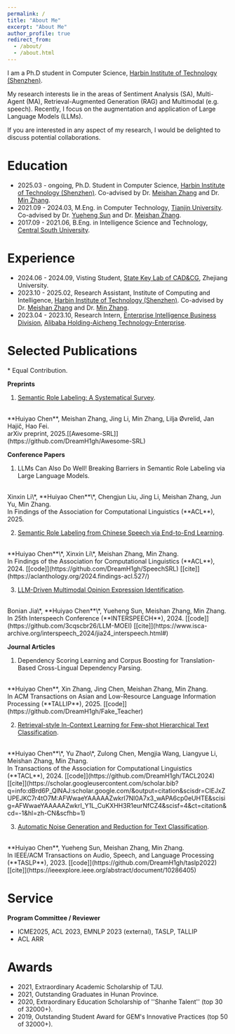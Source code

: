 ```yaml
---
permalink: /
title: "About Me"
excerpt: "About Me"
author_profile: true
redirect_from: 
  - /about/
  - /about.html
---
```


I am a Ph.D student in Computer Science, [Harbin Institute of Technology (Shenzhen)](https://www.hitsz.edu.cn/index.html).


My research interests lie in the areas of Sentiment Analysis (SA), Multi-Agent (MA), Retrieval-Augmented Generation (RAG) and Multimodal (e.g. speech). Recently, I focus on the augmentation and application of Large Language Models (LLMs).

If you are interested in any aspect of my research, I would be delighted to discuss potential collaborations.

Education
======
+ 2025.03 - ongoing, Ph.D. Student in Computer Science, [Harbin Institute of Technology (Shenzhen)](https://www.hitsz.edu.cn/index.html). Co-advised by Dr. [Meishan Zhang](https://zhangmeishan.github.io/) and Dr. [Min Zhang](https://zhangmin-nlp-ai.github.io/).
+ 2021.09 - 2024.03, M.Eng. in Computer Technology, [Tianjin University](https://www.tju.edu.cn/english/index.htm). Co-advised by Dr. [Yueheng Sun](https://yhstju.github.io/Yueheng_Sun/) and Dr. [Meishan Zhang](https://zhangmeishan.github.io/).
+ 2017.09 - 2021.06, B.Eng. in Intelligence Science and Technology, [Central South University](https://en.csu.edu.cn/).

Experience
======
+ 2024.06 - 2024.09, Visting Student, [State Key Lab of CAD&CG](http://www.cad.zju.edu.cn/zhongwen.html), Zhejiang University.
+ 2023.10 - 2025.02, Research Assistant, Institute of Computing and Intelligence, [Harbin Institute of Technology (Shenzhen)](https://www.hitsz.edu.cn/index.html). Co-advised by Dr. [Meishan Zhang](https://zhangmeishan.github.io/) and Dr. [Min Zhang](https://zhangmin-nlp-ai.github.io/).
+ 2023.04 - 2023.10, Research Intern, [Enterprise Intelligence Business Division](https://talent-holding.alibaba.com/home/bg-introduce?code=2OAHS3&lang=zh), [Alibaba Holding-Aicheng Technology-Enterprise](https://ali-home.alibaba.com/).

Selected Publications
======
\* Equal Contribution.

**Preprints**

1. [Semantic Role Labeling: A Systematical Survey](https://arxiv.org/abs/2502.08660).
<br/>
**Huiyao Chen**, Meishan Zhang, Jing Li, Min Zhang, Lilja Øvrelid, Jan Hajič, Hao Fei.
<br/>
arXiv preprint, 2025.[[Awesome-SRL]](https://github.com/DreamH1gh/Awesome-SRL)

**Conference Papers**

1. LLMs Can Also Do Well! Breaking Barriers in Semantic Role Labeling via Large Language Models.
<br/>
Xinxin Li\*, **Huiyao Chen**\*, Chengjun Liu, Jing Li, Meishan Zhang, Jun Yu, Min Zhang.
<br/>
In Findings of the Association for Computational Linguistics (**ACL**), 2025.

2. [Semantic Role Labeling from Chinese Speech via End-to-End Learning](https://aclanthology.org/2024.findings-acl.527.pdf).
<br/>
**Huiyao Chen**\*, Xinxin Li\*, Meishan Zhang, Min Zhang. 
<br/>
In Findings of the Association for Computational Linguistics (**ACL**), 2024. [[code]](https://github.com/DreamH1gh/SpeechSRL) [[cite]](https://aclanthology.org/2024.findings-acl.527/)

3. [LLM-Driven Multimodal Opinion Expression Identification](https://www.isca-archive.org/interspeech_2024/jia24_interspeech.pdf).
<br/>
Bonian Jia\*, **Huiyao Chen**\*, Yueheng Sun, Meishan Zhang, Min Zhang. 
<br/>
In 25th Interspeech Conference (**INTERSPEECH**), 2024. [[code]](https://github.com/3cqscbr26/LLM-MOEI) [[cite]](https://www.isca-archive.org/interspeech_2024/jia24_interspeech.html#)

**Journal Articles**
1. Dependency Scoring Learning and Corpus Boosting for Translation-Based Cross-Lingual Dependency Parsing.
<br/>
**Huiyao Chen**, Xin Zhang, Jing Chen, Meishan Zhang, Min Zhang. 
<br/>
In ACM Transactions on Asian and Low-Resource Language Information Processing (**TALLIP**), 2025. [[code]](https://github.com/DreamH1gh/Fake_Teacher)

2. [Retrieval-style In-Context Learning for Few-shot Hierarchical Text Classification](https://direct.mit.edu/tacl/article/doi/10.1162/tacl_a_00697/124630/Retrieval-style-In-context-Learning-for-Few-shot).
<br/>
**Huiyao Chen**\*, Yu Zhao\*, Zulong Chen, Mengjia Wang, Liangyue Li, Meishan Zhang, Min Zhang. 
<br/>
In Transactions of the Association for Computational Linguistics (**TACL**), 2024. [[code]](https://github.com/DreamH1gh/TACL2024) [[cite]](https://scholar.googleusercontent.com/scholar.bib?q=info:dBrd6P_QlNAJ:scholar.google.com/&output=citation&scisdr=ClEJxZUPEJKC7r4tO7M:AFWwaeYAAAAAZwkrI7Nl0A7x3_wAPA6cp0eUHTE&scisig=AFWwaeYAAAAAZwkrI_Y1L_CuKXHH3R1eurNfCZ4&scisf=4&ct=citation&cd=-1&hl=zh-CN&scfhb=1)

3. [Automatic Noise Generation and Reduction for Text Classification](https://ieeexplore.ieee.org/abstract/document/10286405/).
<br/>
**Huiyao Chen**, Yueheng Sun, Meishan Zhang, Min Zhang. 
<br/>
In IEEE/ACM Transactions on Audio, Speech, and Language Processing (**TASLP**), 2023. [[code]](https://github.com/DreamH1gh/taslp2022) [[cite]](https://ieeexplore.ieee.org/abstract/document/10286405)

Service
======
**Program Committee / Reviewer**
+ ICME2025, ACL 2023, EMNLP 2023 (external), TASLP, TALLIP
+ ACL ARR

Awards
======
+ 2021, Extraordinary Academic Scholarship of TJU.
+ 2021, Outstanding Graduates in Hunan Province.
+ 2020, Extraordinary Education Scholarship of ''Shanhe Talent'' (top 30 of 32000+).
+ 2019, Outstanding Student Award for GEM's Innovative Practices (top 50 of 32000+).